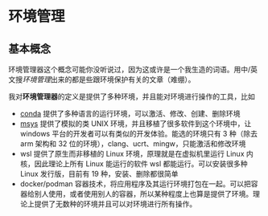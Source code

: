 # 环境管理

## 基本概念

环境管理器这个概念可能你没听说过，因为这或许是一个我生造的词语。用中/英文搜*环境管理*出来的都是些跟环境保护有关的文章（难绷）。

我对**环境管理器**的定义是提供了多种环境，并且能对环境进行操作的工具，比如

- [conda](Conda.md) 提供了多种语言的运行环境，可以激活、修改、创建、删除环境
- [msys](MSYS.md) 提供了模拟的类 UNIX 环境，并且移植了很多软件到这个环境中，让 windows 平台的开发者可以有类似的开发体验。能选的环境只有 3 种（除去 arm 架构和 32 位的环境），clang、ucrt、mingw，只能激活和修改环境
- wsl 提供了原生而非移植的 Linux 环境，原理就是在虚拟机里运行 Linux 内核，因此理论上所有 Linux 能运行的软件 wsl 都能运行。可以安装很多种 Linux 发行版，目前有 19 种，安装、删除都很简单
- docker/podman 容器技术，将应用程序及其运行环境打包在一起。可以把容器给别人使用，或者使用别人的容器，所以某种程度上也算是提供了环境。理论上提供了无数种的环境并且可以对环境进行所有操作。
